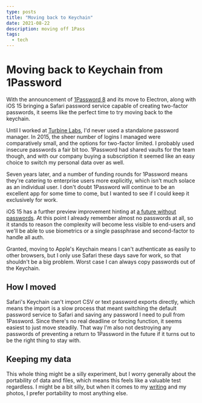 ```yaml
---
type: posts
title: "Moving back to Keychain"
date: 2021-08-22
description: moving off 1Pass
tags:
  - tech
---
```


# Moving back to Keychain from 1Password

With the announcement of [1Password 8](https://blog.1password.com/1password-8-for-mac-is-now-in-early-access/) and its move to Electron, along with iOS 15 bringing a Safari password service capable of creating two-factor passwords, it seems like the perfect time to try moving back to the keychain.

Until I worked at [Turbine Labs](https://www.turbinelabs.io), I'd never used a standalone password manager. In 2015, the sheer number of logins I managed were comparatively small, and the options for two-factor limited. I probably used insecure passwords a fair bit too. 1Password had shared vaults for the team though, and with our company buying a subscription it seemed like an easy choice to switch my personal data over as well. 

Seven years later, and a number of funding rounds for 1Password means they're catering to enterprise users more explicitly, which isn't much solace as an individual user. I don't doubt 1Password will continue to be an excellent app for some time to come, but I wanted to see if I could keep it exclusively for work.

iOS 15 has a further preview improvement hinting at [a future without passwords](https://www.theverge.com/2021/6/11/22529266/passkeys-icloud-keychain-ios-15-passwordless-future-security-login). At this point I already remember almost no passwords at all, so it stands to reason the complexity will become less visible to end-users and we'll be able to use biometrics or a single passphrase and second-factor to handle all auth.

Granted, moving to Apple's Keychain means I can't authenticate as easily to other browsers, but I only use Safari these days save for work, so that shouldn't be a big problem. Worst case I can always copy passwords out of the Keychain.

## How I moved

Safari's Keychain can't import CSV or text password exports directly, which means the import is a slow process that meant switching the default password service to Safari and saving any password I need to pull from 1Password. Since there's no real deadline or forcing function, it seems easiest to just move steadily. That way I'm also not destroying any passwords of preventing a return to 1Password in the future if it turns out to be the right thing to stay with.

## Keeping my data

This whole thing might be a silly experiment, but I worry generally about the portability of data and files, which means this feels like a valuable test regardless. I might be a bit silly, but when it comes to my [writing](https://www.brookshelley.com/posts/2019-05-02-on-notes-and-todos/) and my photos, I prefer portability to most anything else.